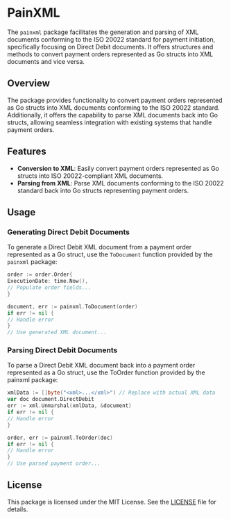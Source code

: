 # PainXML

The `painxml` package facilitates the generation and parsing of XML documents conforming to the ISO 20022 standard for
payment initiation, specifically focusing on Direct Debit documents. It offers structures and methods to convert payment
orders represented as Go structs into XML documents and vice versa.

## Overview

The package provides functionality to convert payment orders represented as Go structs into XML documents conforming to
the ISO 20022 standard. Additionally, it offers the capability to parse XML documents back into Go structs, allowing
seamless integration with existing systems that handle payment orders.

## Features

- **Conversion to XML**: Easily convert payment orders represented as Go structs into ISO 20022-compliant XML documents.
- **Parsing from XML**: Parse XML documents conforming to the ISO 20022 standard back into Go structs representing
  payment orders.

## Usage

### Generating Direct Debit Documents

To generate a Direct Debit XML document from a payment order represented as a Go struct, use the `ToDocument` function
provided by the `painxml` package:

```go
order := order.Order{
ExecutionDate: time.Now(),
// Populate order fields...
}

document, err := painxml.ToDocument(order)
if err != nil {
// Handle error
}
// Use generated XML document...
```

### Parsing Direct Debit Documents

To parse a Direct Debit XML document back into a payment order represented as a Go struct, use the ToOrder function
provided by the painxml package:

```go
xmlData := []byte("<xml>...</xml>") // Replace with actual XML data
var doc document.DirectDebit
err := xml.Unmarshal(xmlData, &document)
if err != nil {
// Handle error
}

order, err := painxml.ToOrder(doc)
if err != nil {
// Handle error
}
// Use parsed payment order...
```

## License

This package is licensed under the MIT License. See the [LICENSE](LICENSE) file for details.